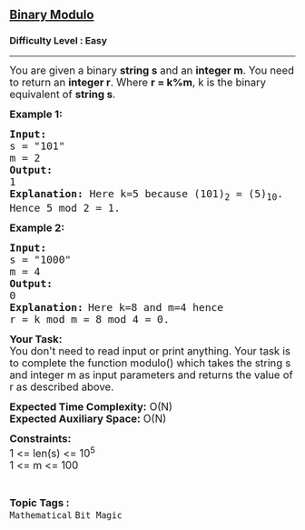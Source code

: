 <h2><a href="https://practice.geeksforgeeks.org/problems/7488b7721e8aa5e5fc37d56af8b9c89e329c796f/1">Binary Modulo</a></h2><h3>Difficulty Level : Easy</h3><hr><div class="problems_problem_content__Xm_eO" bis_skin_checked="1"><p><span style="font-size:18px">You are given a binary <strong>string s</strong> and an <strong>integer m</strong>. You need to return an <strong>integer r</strong>. Where <strong>r = k%m</strong>, k is the binary equivalent of <strong>string s</strong>.</span></p>

<p><span style="font-size:18px"><strong>Example 1:</strong></span></p>

<pre><strong><span style="font-size:18px">Input:</span></strong>
<span style="font-size:18px">s = "101" </span>
<span style="font-size:18px">m = 2</span>
<strong><span style="font-size:18px">Output:</span></strong>
<span style="font-size:18px">1</span>
<span style="font-size:18px"><strong>Explanation:</strong> Here k=5 because (101)<sub>2</sub> = (5)<sub>10</sub>.
Hence 5 mod 2 = 1.</span></pre>

<p><span style="font-size:18px"><strong>Example 2:</strong></span></p>

<pre><strong><span style="font-size:18px">Input:</span></strong>
<span style="font-size:18px">s = "1000"</span>
<span style="font-size:18px">m = 4</span>
<strong><span style="font-size:18px">Output:</span></strong>
<span style="font-size:18px">0</span>
<strong><span style="font-size:18px">Explanation:</span></strong> <span style="font-size:18px">Here k=8 and m=4 hence 
r = k mod m = 8 mod 4 = 0.</span></pre>

<p><strong><span style="font-size:18px">Your Task:</span></strong><br>
<span style="font-size:18px">You don't need to read input or print anything. Your task is to complete the function modulo()&nbsp;which takes the string s and integer m as input parameters&nbsp;and returns the value of r as described above.</span></p>

<p><span style="font-size:18px"><strong>Expected Time Complexity:</strong> O(N)<br>
<strong>Expected Auxiliary Space:</strong> O(N)</span></p>

<p><span style="font-size:18px"><strong>Constraints:</strong><br>
1 &lt;= len(s) &lt;= 10<sup>5</sup></span><br>
<span style="font-size:18px">1 &lt;= m &lt;= 100</span></p>
</div><br><p><span style=font-size:18px><strong>Topic Tags : </strong><br><code>Mathematical</code>&nbsp;<code>Bit Magic</code>&nbsp;